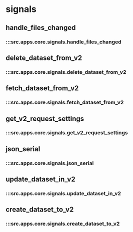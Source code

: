 # signals

## handle_files_changed

### :::src.apps.core.signals.handle_files_changed

## delete_dataset_from_v2

### :::src.apps.core.signals.delete_dataset_from_v2

## fetch_dataset_from_v2

### :::src.apps.core.signals.fetch_dataset_from_v2

## get_v2_request_settings

### :::src.apps.core.signals.get_v2_request_settings

## json_serial

### :::src.apps.core.signals.json_serial

## update_dataset_in_v2

### :::src.apps.core.signals.update_dataset_in_v2

## create_dataset_to_v2

### :::src.apps.core.signals.create_dataset_to_v2

